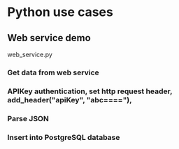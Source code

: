 # Python use cases

## Web service demo

web_service.py

### Get data from web service
### APIKey authentication, set http request header, add_header("apiKey", "abc===="),
### Parse JSON
### Insert into PostgreSQL database



